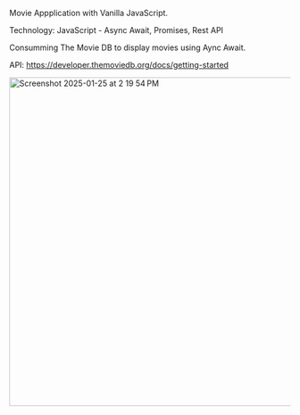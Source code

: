 
  Movie Appplication with Vanilla JavaScript.

  Technology: JavaScript - Async Await, Promises, Rest API

  Consumming The Movie DB to display movies using Aync Await.

  API: https://developer.themoviedb.org/docs/getting-started




<img width="588" alt="Screenshot 2025-01-25 at 2 19 54 PM" src="https://github.com/user-attachments/assets/ce95cefb-d77f-4bb5-91f1-464866f18eb9" />
